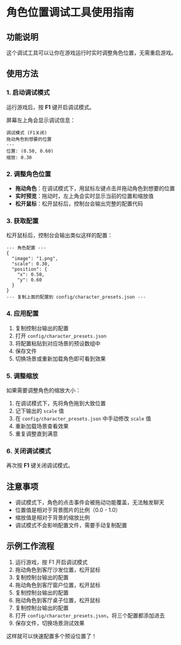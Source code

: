 # 角色位置调试工具使用指南

## 功能说明

这个调试工具可以让你在游戏运行时实时调整角色位置，无需重启游戏。

## 使用方法

### 1. 启动调试模式

运行游戏后，按 **F1** 键开启调试模式。

屏幕左上角会显示调试信息：
```
调试模式 (F1关闭)
拖动角色到想要的位置
---
位置: (0.50, 0.60)
缩放: 0.30
```

### 2. 调整角色位置

- **拖动角色**：在调试模式下，用鼠标左键点击并拖动角色到想要的位置
- **实时预览**：拖动时，左上角会实时显示当前的位置和缩放值
- **松开鼠标**：松开鼠标后，控制台会输出完整的配置代码

### 3. 获取配置

松开鼠标后，控制台会输出类似这样的配置：

```
--- 角色配置 ---
{
  "image": "1.png",
  "scale": 0.30,
  "position": {
    "x": 0.50,
    "y": 0.60
  }
}
--- 复制上面的配置到 config/character_presets.json ---
```

### 4. 应用配置

1. 复制控制台输出的配置
2. 打开 `config/character_presets.json`
3. 将配置粘贴到对应场景的预设数组中
4. 保存文件
5. 切换场景或重新加载角色即可看到效果

### 5. 调整缩放

如果需要调整角色的缩放大小：

1. 在调试模式下，先将角色拖到大致位置
2. 记下输出的 `scale` 值
3. 在 `config/character_presets.json` 中手动修改 `scale` 值
4. 重新加载场景查看效果
5. 重复调整直到满意

### 6. 关闭调试模式

再次按 **F1** 键关闭调试模式。

## 注意事项

- 调试模式下，角色的点击事件会被拖动功能覆盖，无法触发聊天
- 位置值是相对于背景图片的比例（0.0 - 1.0）
- 缩放值是相对于背景的缩放比例
- 调试模式不会影响配置文件，需要手动复制配置

## 示例工作流程

1. 运行游戏，按 F1 开启调试模式
2. 拖动角色到客厅沙发位置，松开鼠标
3. 复制控制台输出的配置
4. 拖动角色到客厅窗户位置，松开鼠标
5. 复制控制台输出的配置
6. 拖动角色到客厅桌子位置，松开鼠标
7. 复制控制台输出的配置
8. 打开 `config/character_presets.json`，将三个配置都添加进去
9. 保存文件，切换场景测试效果

这样就可以快速配置多个预设位置了！
